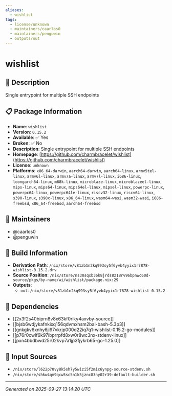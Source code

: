 ```yaml
---
aliases:
  - wishlist
tags:
  - license/unknown
  - maintainers/caarlos0
  - maintainers/penguwin
  - outputs/out
---
```


# wishlist

## 📝 Description

Single entrypoint for multiple SSH endpoints

## 📋 Package Information

- **Name**: `wishlist`
- **Version**: `0.15.2`
- **Available**: ✅ Yes
- **Broken**: ✅ No
- **Description**: Single entrypoint for multiple SSH endpoints
- **Homepage**: [https://github.com/charmbracelet/wishlist](https://github.com/charmbracelet/wishlist)
- **License**: `unknown`
- **Platforms**: `x86_64-darwin`, `aarch64-darwin`, `aarch64-linux`, `armv5tel-linux`, `armv6l-linux`, `armv7a-linux`, `armv7l-linux`, `i686-linux`, `loongarch64-linux`, `m68k-linux`, `microblaze-linux`, `microblazeel-linux`, `mips-linux`, `mips64-linux`, `mips64el-linux`, `mipsel-linux`, `powerpc-linux`, `powerpc64-linux`, `powerpc64le-linux`, `riscv32-linux`, `riscv64-linux`, `s390-linux`, `s390x-linux`, `x86_64-linux`, `wasm64-wasi`, `wasm32-wasi`, `i686-freebsd`, `x86_64-freebsd`, `aarch64-freebsd`
## 👥 Maintainers

- @caarlos0
- @penguwin


## 🔧 Build Information

- **Derivation Path**: `/nix/store/v81zb1n2kq993sy5f6yvb4yyix1r7878-wishlist-0.15.2.drv`
- **Source Position**: `/nix/store/ns30sqxb36k8jrds8z18rv96bpnwc60d-source/pkgs/by-name/wi/wishlist/package.nix:29`
- **Outputs**:
  - `out`:  `/nix/store/v81zb1n2kq993sy5f6yvb4yyix1r7878-wishlist-0.15.2`

## 🔗 Dependencies

- [[2x3f2s40biprn8v8x63kf0rlky4axvby-source]]
- [[bjsb6wdjykafnkixq156qdvmxhsm2bai-bash-5.3p3]]
- [[gnkgkv6xnhy6ji97vkrjp000d22iq7q1-wishlist-0.15.2-go-modules]]
- [[p76r0cwlf6k97ibprrpfd8xw0r8wc3nx-stdenv-linux]]
- [[pxn4bbdbwd25r02kvp7a1jp3fjykrb65-go-1.25.0]]

## 📁 Input Sources

- `/nix/store/l622p70vy8k5sh7y5wizi5f2mic6ynpg-source-stdenv.sh`
- `/nix/store/shkw4qm9qcw5sc5n1k5jznc83ny02r39-default-builder.sh`

---
*Generated on 2025-09-27 13:14:20 UTC*
